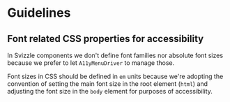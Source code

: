 # Guidelines

## Font related CSS properties for accessibility

In Svizzle components we don't define font families nor absolute font sizes
because we prefer to let `A11yMenuDriver` to manage those.

Font sizes in CSS should be defined in `em` units because we're adopting the
convention of setting the main font size in the root element (`html`) and
adjusting the font size in the `body` element for purposes of accessibility.
